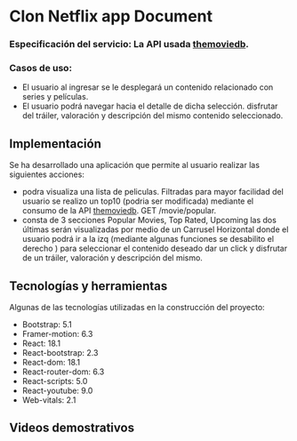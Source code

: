 # Clon Netflix app Document

 ### Especificación del servicio: La API usada [themoviedb](https://developers.themoviedb.org/3/getting-started/introduction).
 ### Casos de uso:
 - El usuario al ingresar se le desplegará un contenido relacionado con series y películas. 
 - El usuario podrá navegar hacia el detalle de dicha selección. disfrutar del tráiler, valoración y descripción del mismo contenido seleccionado.

## Implementación

Se ha desarrollado una aplicación que permite al usuario realizar las siguientes acciones:
- podra visualiza una lista de peliculas. Filtradas para mayor facilidad del usuario se realizo un top10 (podria ser modificada) mediante el consumo de la API  [themoviedb](https://developers.themoviedb.org/3/movies/get-popular-movies). GET /movie/popular.  
- consta de 3 secciones Popular Movies, Top Rated, Upcoming las dos últimas serán visualizadas por medio de un Carrusel Horizontal donde el usuario podrá ir a la izq (mediante algunas funciones se desabilito el derecho ) para seleccionar el contenido deseado dar un click y disfrutar de un tráiler, valoración y descripción del mismo.

## Tecnologías y herramientas
Algunas de las tecnologías utilizadas en la construcción del proyecto:

 - Bootstrap: 5.1
 - Framer-motion: 6.3
 - React: 18.1
 - React-bootstrap: 2.3
 - React-dom: 18.1
 - React-router-dom: 6.3
 - React-scripts: 5.0
 - React-youtube: 9.0
 - Web-vitals: 2.1

## Videos demostrativos



